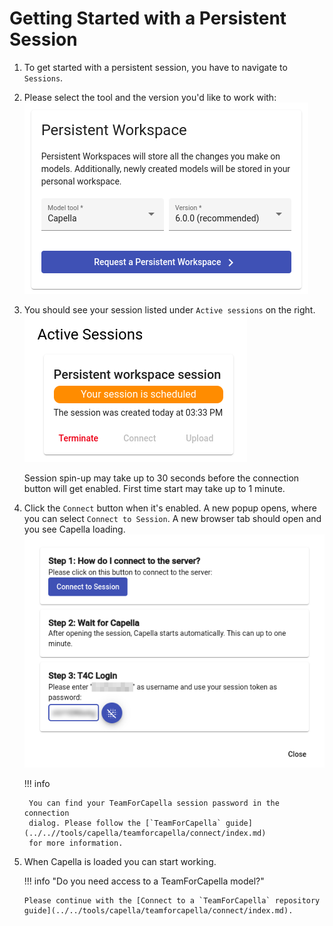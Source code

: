 <!--
 ~ SPDX-FileCopyrightText: Copyright DB InfraGO AG and contributors
 ~ SPDX-License-Identifier: Apache-2.0
 -->

# Getting Started with a Persistent Session

1.  To get started with a persistent session, you have to navigate to
    `Sessions`.
2.  Please select the tool and the version you'd like to work with:
    ![Request a persistent workspace](screenshots/request-session.png)
3.  You should see your session listed under `Active sessions` on the right.
    ![Active sessions](screenshots/active-sessions.png)

    Session spin-up may take up to 30 seconds before the connection button will
    get enabled. First time start may take up to 1 minute.

4.  Click the `Connect` button when it's enabled. A new popup opens, where you
    can select `Connect to Session`. A new browser tab should open and you see
    Capella loading. ![Connect to session](screenshots/connect-to-session.png)

    !!! info

         You can find your TeamForCapella session password in the connection
         dialog. Please follow the [`TeamForCapella` guide](../..//tools/capella/teamforcapella/connect/index.md)
         for more information.

5.  When Capella is loaded you can start working.

    !!! info "Do you need access to a TeamForCapella model?"

        Please continue with the [Connect to a `TeamForCapella` repository guide](../../tools/capella/teamforcapella/connect/index.md).
